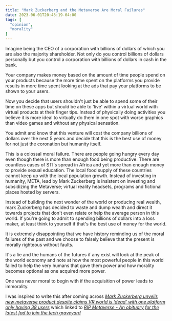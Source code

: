 ```yaml
---
title: "Mark Zuckerberg and the Metaverse Are Moral Failures"
date: 2023-06-01T20:43:19-04:00
tags: [
  "opinion",
  "morality"
]
---
```


Imagine being the CEO of a corporation with billions of dollars of which you are also the majority shareholder. Not only do you control billions of dollars personally but you control a corporation with billions of dollars in cash in the bank.

Your company makes money based on the amount of time people spend on your products because the more time spent on the platforms you provide results in more time spent looking at the ads that pay your platforms to be shown to your users.

Now you decide that users shouldn't just be able to spend some of their time on these apps but should be able to 'live' within a virtual world with virtual products at their finger tips. Instead of physically doing activities you believe it is more ideal to virtually do them in one spot with worse graphics than video games and without any physical sensation.

You admit and know that this venture will cost the company billions of dollars over the next 5 years and decide that this is the best use of money for not just the coronation but humanity itself.

This is a colossal moral failure. There are people going hungry every day even though there is more than enough food being productive. There are countless cases of STI's spread in Africa and yet more than enough money to provide sexual education. The local food supply of these countries cannot keep up with the local population growth. Instead of investing in humanity, META, lead by Mark Zuckerberg is insistent on investing and subsidizing the Metaverse; virtual reality headsets, programs and fictional places hosted by servers.

Instead of building the next wonder of the world or producing real wealth, mark Zuckerberg has decided to waste and dump wealth and direct it towards projects that don't even relate or help the average person in this world. If you're going to admit to spending billions of dollars into a loss maker, at least think to yourself if that's the best use of money for the world.

It is extremely disappointing that we have history reminding us of the moral failures of the past and we choose to falsely believe that the present is morally righteous without faults.

It's a lie and the humans of the futures if any exist will look at the peak of the world economy and note at how the most powerful people in this world failed to help the very humans that gave them power and how morality becomes optional as one acquired more power.

One was never moral to begin with if the acquisition of power leads to immorality.

I was inspired to write this after coming across [_Mark Zuckerberg unveils new metaverse product despite claims VR world is ‘dead’ with one platform only having 38 users_](https://www.the-sun.com/tech/8261218/facebook-mark-zuckerberg-meta-quest-3-metaverse-dead/) which linked to [_RIP Metaverse - An obituary for the latest fad to join the tech graveyard_](https://www.businessinsider.com/metaverse-dead-obituary-facebook-mark-zuckerberg-tech-fad-ai-chatgpt-2023-5)
